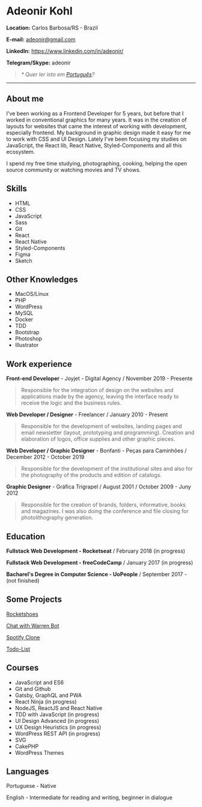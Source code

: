 # Adeonir Kohl

**Location:** Carlos Barbosa/RS - Brazil

**E-mail:** adeonir@gmail.com

**LinkedIn:** https://www.linkedin.com/in/adeonir/

**Telegram/Skype:** adeonir

> _\* Quer ler isto em [Português](./readme.md)?_

---

## About me

I've been working as a Frontend Developer for 5 years, but before that I worked in conventional graphics for many years. It was in the creation of layouts for websites that came the interest of working with development, especially frontend. My background in graphic design made it easy for me to work with CSS and UI Design. Lately I've been focusing my studies on JavaScript, the React lib, React Native, Styled-Components and all this ecosystem.

I spend my free time studying, photographing, cooking, helping the open source community or watching movies and TV shows.

## Skills

- HTML
- CSS
- JavaScript
- Sass
- Git
- React
- React Native
- Styled-Components
- Figma
- Sketch

## Other Knowledges

- MacOS/Linux
- PHP
- WordPress
- MySQL
- Docker
- TDD
- Bootstrap
- Photoshop
- Illustrator

## Work experience

**Front-end Developer** - Joyjet - Digital Agency / November 2019 - Presente

> Responsible for the integration of design on the websites and applications made by the agency, leaving the interface ready to receive the logic and the business rules.

**Web Developer / Designer** - Freelancer / January 2010 - Present

> Responsible for the development of websites, landing pages and email newsletter (layout, prototyping and programming). Creation and elaboration of logos, office supplies and other graphic pieces.

**Web Developer / Graphic Designer** - Bonfanti - Peças para Caminhões / December 2012 - October 2019

> Responsible for the development of the institutional sites and also for the photography of the products and edition of catalogs.

**Graphic Designer** - Gráfica Trigrapel / August 2001 / October 2009 - Juny 2012

> Responsible for the creation of brands, folders, informative, books and magazines. I was also doing the conference and file closing for photolithography generation.

## Education

**Fullstack Web Development - Rocketseat** / February 2018 (in progress)

**Fullstack Web Development - freeCodeCamp** / January 2017 (in progress)

**Bacharel's Degree in Computer Science - UoPeople** / September 2017 - (not finished)

## Some Projects

[Rocketshoes](https://github.com/adeonir/rocketshoes-react)

[Chat with Warren Bot](https://github.com/adeonir/challenge-warren-bot)

[Spotify Clone](https://github.com/adeonir/react-spotify-clone)

[Todo-List](https://github.com/adeonir/react-my-todo)

## Courses

- JavaScript and ES6
- Git and Github
- Gatsby, GraphQL and PWA
- React Ninja (in progress)
- NodeJS, ReactJS and React Native
- TDD with JavaScript (in progress)
- UI Design Advanced (in progress)
- UX Design Heuristics (in progress)
- WordPress REST API (in progress)
- SVG
- CakePHP
- WordPress Themes

## Languages

Portuguese - Native

English - Intermediate for reading and writing, beginner in dialogue
